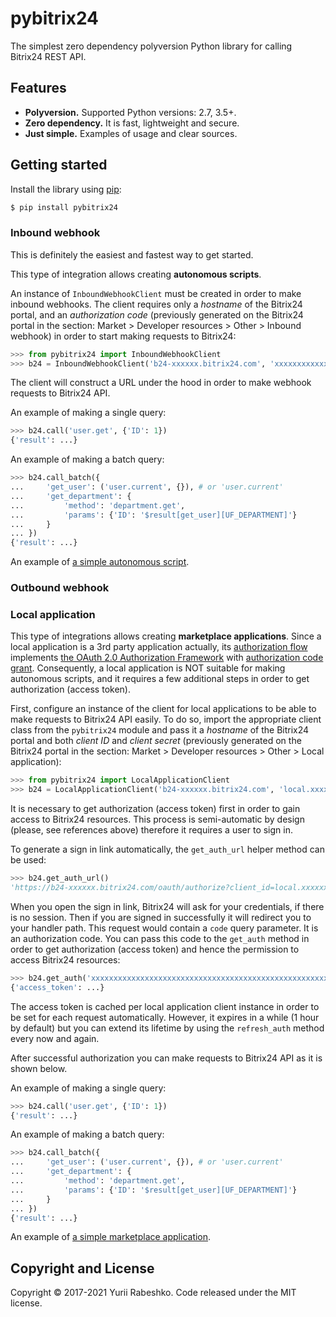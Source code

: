 # pybitrix24
The simplest zero dependency polyversion Python library for calling Bitrix24 REST API.

## Features
- **Polyversion.** Supported Python versions: 2.7, 3.5+.
- **Zero dependency.** It is fast, lightweight and secure.
- **Just simple.** Examples of usage and clear sources.

## Getting started
Install the library using [pip](https://pip.pypa.io/en/stable/):

```bash
$ pip install pybitrix24
```

### Inbound webhook
This is definitely the easiest and fastest way to get started.

This type of integration allows creating **autonomous scripts**.

An instance of `InboundWebhookClient` must be created in order to make inbound webhooks. The client requires only a _hostname_ of the Bitrix24 portal, and an _authorization code_ (previously generated on the Bitrix24 portal in the section: Market > Developer resources > Other > Inbound webhook) in order to start making requests to Bitrix24:
```python
>>> from pybitrix24 import InboundWebhookClient
>>> b24 = InboundWebhookClient('b24-xxxxxx.bitrix24.com', 'xxxxxxxxxxxxxxxx')
```

The client will construct a URL under the hood in order to make webhook requests to Bitrix24 API.

An example of making a single query:
```python
>>> b24.call('user.get', {'ID': 1})
{'result': ...}
```

An example of making a batch query:
```python
>>> b24.call_batch({
...     'get_user': ('user.current', {}), # or 'user.current'
...     'get_department': {
...         'method': 'department.get',
...         'params': {'ID': '$result[get_user][UF_DEPARTMENT]'}
...     }
... })
{'result': ...}
```

An example of [a simple autonomous script](examples/inbound_webhook.py).

### Outbound webhook

### Local application
This type of integrations allows creating **marketplace applications**. Since a local application is a 3rd party application actually, its [authorization flow](https://training.bitrix24.com/rest_help/oauth/authentication.php) implements [the OAuth 2.0 Authorization Framework](https://tools.ietf.org/html/rfc6749) with [authorization code grant](https://tools.ietf.org/html/rfc6749#section-4.1). Consequently, a local application is NOT suitable for making autonomous scripts, and it requires a few additional steps in order to get authorization (access token).   

First, configure an instance of the client for local applications to be able to make requests to Bitrix24 API easily. To do so, import the appropriate client class from the `pybitrix24` module and pass it a _hostname_ of the Bitrix24 portal and both _client ID_ and _client secret_ (previously generated on the Bitrix24 portal in the section: Market > Developer resources > Other > Local application):
```python
>>> from pybitrix24 import LocalApplicationClient
>>> b24 = LocalApplicationClient('b24-xxxxxx.bitrix24.com', 'local.xxxxxxxxxxxxxx.xxxxxxxx', 'xxxxxxxxxxxxxxxxxxxxxxxxxxxxxxxxxxxxxxxxxxxxxxxxxx')
```

It is necessary to get authorization (access token) first in order to gain access to Bitrix24 resources. This process is semi-automatic by design (please, see references above) therefore it requires a user to sign in.

To generate a sign in link automatically, the `get_auth_url` helper method can be used: 
```python
>>> b24.get_auth_url()
'https://b24-xxxxxx.bitrix24.com/oauth/authorize?client_id=local.xxxxxxxxxxxxxx.xxxxxxxx&response_type=code'
```

When you open the sign in link, Bitrix24 will ask for your credentials, if there is no session. Then if you are signed in successfully it will redirect you to your handler path. This request would contain a `code` query parameter. It is an authorization code. You can pass this code to the `get_auth` method in order to get authorization (access token) and hence the permission to access Bitrix24 resources:
```python
>>> b24.get_auth('xxxxxxxxxxxxxxxxxxxxxxxxxxxxxxxxxxxxxxxxxxxxxxxxxxxxxxxxxxxxxxxxxxxxxx')
{'access_token': ...}
```

The access token is cached per local application client instance in order to be set for each request automatically. However, it expires in a while (1 hour by default) but you can extend its lifetime by using the `refresh_auth` method every now and again.

After successful authorization you can make requests to Bitrix24 API as it is shown below.

An example of making a single query:
```python
>>> b24.call('user.get', {'ID': 1})
{'result': ...}
```

An example of making a batch query:
```python
>>> b24.call_batch({
...     'get_user': ('user.current', {}), # or 'user.current'
...     'get_department': {
...         'method': 'department.get',
...         'params': {'ID': '$result[get_user][UF_DEPARTMENT]'}
...     }
... })
{'result': ...}
```

An example of [a simple marketplace application](examples/local_application.py).

## Copyright and License
Copyright © 2017-2021 Yurii Rabeshko. Code released under the MIT license.
